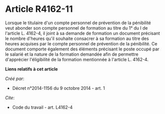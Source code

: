 # Article R4162-11

Lorsque le titulaire d'un compte personnel de prévention de la pénibilité veut abonder son compte personnel de formation au
titre du 1° du I de l'article L. 4162-4, il joint à sa demande de formation un document précisant le nombre d'heures qu'il
souhaite consacrer à sa formation au titre des heures acquises par le compte personnel de prévention de la pénibilité. Ce
document comporte également des éléments précisant le poste occupé par le salarié et la nature de la formation demandée afin
de permettre d'apprécier l'éligibilité de la formation mentionnée à l'article L. 4162-4.

**Liens relatifs à cet article**

_Créé par_:

  - Décret n°2014-1156 du 9 octobre 2014 - art. 1

_Cite_:

  - Code du travail - art. L4162-4

